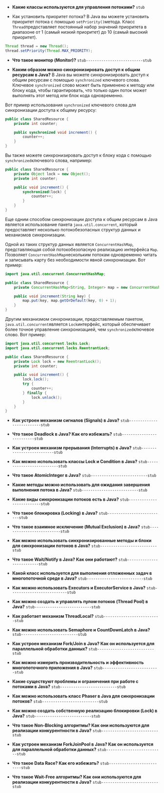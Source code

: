 -  **Какие классы используются для управления потоками?**
`stub`

-   Как установить приоритет потока?
В Java вы можете установить приоритет потока с помощью `setPriority()`метода. Класс `Thread`предоставляет постоянный набор значений приоритета в диапазоне от 1 (самый низкий приоритет) до 10 (самый высокий приоритет).
```java
Thread thread = new Thread(); 
thread.setPriority(Thread.MAX_PRIORITY);
```

-   **Что такое монитор (Monitor)?**
`stub--------------------------stub`

-   **Каким образом можно синхронизировать доступ к общим ресурсам в Java?**
В Java вы можете синхронизировать доступ к общим ресурсам с помощью `synchronized` ключевого слова. Ключевое `synchronized` слово может быть применено к методу или блоку кода, чтобы гарантировать, что только один поток может выполнять этот метод или блок кода одновременно.

Вот пример использования `synchronized` ключевого слова для синхронизации доступа к общему ресурсу:
```java
public class SharedResource {
    private int counter;

    public synchronized void increment() {
        counter++;
    }
}
```

Вы также можете синхронизировать доступ к блоку кода с помощью `synchronized`ключевого слова, например:
```java
public class SharedResource {
    private Object lock = new Object();
    private int counter;

    public void increment() {
        synchronized(lock) {
            counter++;
        }
    }
}
```

Еще одним способом синхронизации доступа к общим ресурсам в Java является использование пакета `java.util.concurrent`, который предоставляет несколько потокобезопасных структур данных и механизмов синхронизации.

Одной из таких структур данных является `ConcurrentHashMap`, представляющая собой потокобезопасную реализацию интерфейса `Map`. Позволяет `ConcurrentHashMap`нескольким потокам одновременно читать и записывать карту без необходимости явной синхронизации. Вот пример:
```java
import java.util.concurrent.ConcurrentHashMap;

public class SharedResource {
    private ConcurrentHashMap<String, Integer> map = new ConcurrentHashMap<>();

    public void increment(String key) {
        map.put(key, map.getOrDefault(key, 0) + 1);
    }
}
```

Другим механизмом синхронизации, предоставляемым пакетом, `java.util.concurrent`является `Lock`интерфейс, который обеспечивает более точное управление синхронизацией, чем `synchronized`ключевое слово. Вот пример:
```java
import java.util.concurrent.locks.Lock;
import java.util.concurrent.locks.ReentrantLock;

public class SharedResource {
    private Lock lock = new ReentrantLock();
    private int counter;

    public void increment() {
        lock.lock();
        try {
            counter++;
        } finally {
            lock.unlock();
        }
    }
}

```

-   **Как устроен механизм сигналов (Signals) в Java?**
`stub--------------------------stub`

-   **Что такое Deadlock в Java? Как его избежать?**
`stub--------------------------stub`

-   **Как устроен механизм прерывания (Interrupts) в Java?**
`stub--------------------------stub`

-   **Как можно использовать классы Lock и Condition в Java?**
`stub--------------------------stub`

-   **Что такое AtomicInteger в Java?**
`stub--------------------------stub`

-   **Какие методы можно использовать для ожидания завершения выполнения потока в Java?**
`stub--------------------------stub`

-   **Какие виды синхронизации потоков есть в Java?**
`stub--------------------------stub`

-   **Что такое блокировка (Locking) в Java?**
`stub--------------------------stub`

-   **Что такое взаимное исключение (Mutual Exclusion) в Java?**
`stub--------------------------stub`

-   **Как можно использовать синхронизированные методы и блоки для синхронизации потоков в Java?**
`stub--------------------------stub`

-   **Что такое Wait/Notify в Java? Как они работают?**
`stub--------------------------stub`

-   **Какой класс используется для выполнения отложенных задач в многопоточной среде в Java?**
`stub--------------------------stub`

-   **Как можно использовать Executors и ExecutorService в Java?**
`stub--------------------------stub`

-   **Как можно создать и управлять пулом потоков (Thread Pool) в Java?**
`stub--------------------------stub`

-   **Как работает механизм ThreadLocal?**
`stub--------------------------stub`

-   **Как можно использовать Semaphore и CountDownLatch в Java?**
`stub--------------------------stub`

-   **Как устроен механизм Fork/Join в Java? Как он используется для параллельной обработки данных?**
`stub--------------------------stub`

-   **Как можно измерить производительность и эффективность многопоточного приложения в Java?**
`stub--------------------------stub`

-   **Какие существуют проблемы и ограничения при работе с потоками в Java?**
`stub--------------------------stub`

-   **Как можно использовать класс Phaser в Java для синхронизации потоков?**
`stub--------------------------stub`

-   **Как можно создать собственную реализацию блокировки (Lock) в Java?**
`stub--------------------------stub`

-   **Что такое Non-Blocking алгоритмы? Как они используются для реализации конкурентности в Java?**
`stub--------------------------stub`

-   **Как устроен механизм ForkJoinPool в Java? Как он используется для параллельной обработки данных?**
`stub--------------------------stub`

-   **Что такое Data Race? Как его избежать?**
`stub--------------------------stub`

-   **Что такое Wait-Free алгоритмы? Как они используются для реализации конкурентности в Java?**
`stub--------------------------stub`
